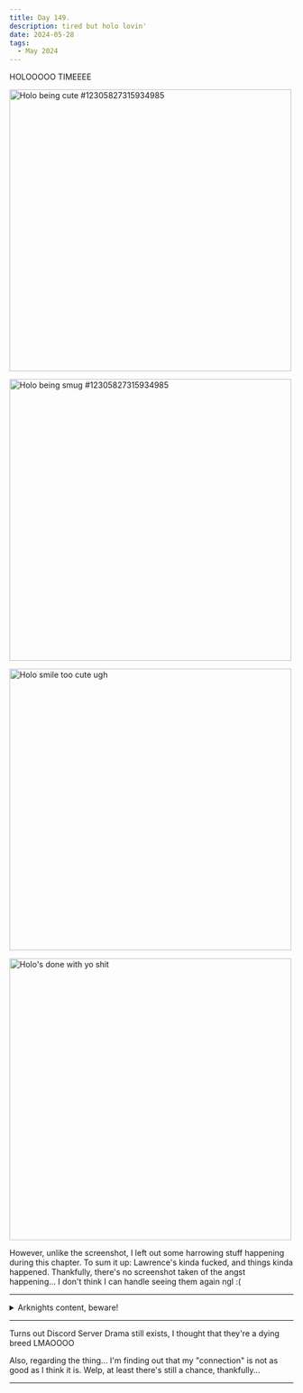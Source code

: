 ```yaml
---
title: Day 149.
description: tired but holo lovin'
date: 2024-05-28
tags: 
  - May 2024
---
```


HOLOOOOO TIMEEEE

<a href="https://imgur.com/wuNnicQ"><img src="https://i.imgur.com/wuNnicQ.png" title="Holo being cute #12305827315934985" width="500px" alt="Holo being cute #12305827315934985"/></a>

<a href="https://imgur.com/6mOnxfw"><img src="https://i.imgur.com/6mOnxfw.png" title="Holo being smug #12305827315934985" width="500px" alt="Holo being smug #12305827315934985"/></a>

<a href="https://imgur.com/2rk7HxG"><img src="https://i.imgur.com/2rk7HxG.png" title="Holo smile too cute ugh" width="500px" alt="Holo smile too cute ugh"/></a>

<a href="https://imgur.com/0bmLvQh"><img src="https://i.imgur.com/0bmLvQh.png" title="Holo's done with yo shit" width="500px" alt="Holo's done with yo shit"/></a>

However, unlike the screenshot, I left out some harrowing stuff happening during this chapter. To sum it up: Lawrence's kinda fucked, and things kinda happened. Thankfully, there's no screenshot taken of the angst happening... I don't think I can handle seeing them again ngl :(

-----

<details>
<summary>
Arknights content, beware!
</summary>

FROM A RANDOM 9 HOUR RECRUIT, I SUMMON THEE.... *MARGARET NEARL*!!!

<a href="https://imgur.com/Ovjyhv9"><img src="https://i.imgur.com/Ovjyhv9.png" title="source: imgur.com" width="500px" title="Margaret NEAARRRRRLLLLL!" alt="Margaret NEAARRRRRLLLLL!"/></a>
</details>

-----

Turns out Discord Server Drama still exists, I thought that they're a dying breed LMAOOOO

Also, regarding the thing... I'm finding out that my "connection" is not as good as I think it is. Welp, at least there's still a chance, thankfully...

-----

